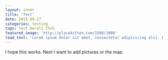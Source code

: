 ```yaml
---
layout: inner
title: 'Test'
date: 2015-09-17 
categories: testing
tags: test murals Chch
featured_image: 'http://placekitten.com/1500/1000'
lead_text: 'Lorem ipsum dolor sit amet, consectetur adipisicing elit. Expedita maiores quisquam id sunt, a architecto molestias velit, distinctio quidem non, nostrum provident quibusdam enim. Neque ipsam temporibus commodi facere minima.'
---
```

I hope this works. Next I want to add pictures or the map.
